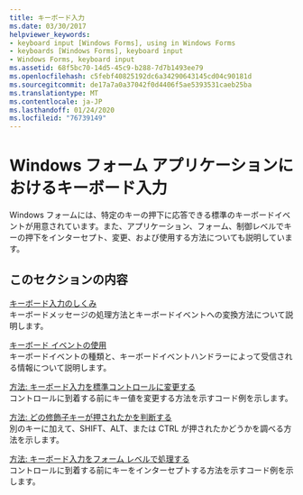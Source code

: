 ```yaml
---
title: キーボード入力
ms.date: 03/30/2017
helpviewer_keywords:
- keyboard input [Windows Forms], using in Windows Forms
- keyboards [Windows Forms], keyboard input
- Windows Forms, keyboard input
ms.assetid: 68f5bc70-14d5-45c9-b288-7d7b1493ee79
ms.openlocfilehash: c5febf40825192dc6a34290643145cd04c90181d
ms.sourcegitcommit: de17a7a0a37042f0d4406f5ae5393531caeb25ba
ms.translationtype: MT
ms.contentlocale: ja-JP
ms.lasthandoff: 01/24/2020
ms.locfileid: "76739149"
---
```

# <a name="keyboard-input-in-a-windows-forms-application"></a>Windows フォーム アプリケーションにおけるキーボード入力
Windows フォームには、特定のキーの押下に応答できる標準のキーボードイベントが用意されています。また、アプリケーション、フォーム、制御レベルでキーの押下をインターセプト、変更、および使用する方法についても説明しています。  
  
## <a name="in-this-section"></a>このセクションの内容  
 [キーボード入力のしくみ](how-keyboard-input-works.md)  
 キーボードメッセージの処理方法とキーボードイベントへの変換方法について説明します。  
  
 [キーボード イベントの使用](using-keyboard-events.md)  
 キーボードイベントの種類と、キーボードイベントハンドラーによって受信される情報について説明します。  
  
 [方法: キーボード入力を標準コントロールに変更する](how-to-modify-keyboard-input-to-a-standard-control.md)  
 コントロールに到着する前にキー値を変更する方法を示すコード例を示します。  
  
 [方法: どの修飾子キーが押されたかを判断する](how-to-determine-which-modifier-key-was-pressed.md)  
 別のキーに加えて、SHIFT、ALT、または CTRL が押されたかどうかを調べる方法を示します。  
  
 [方法: キーボード入力をフォーム レベルで処理する](how-to-handle-keyboard-input-at-the-form-level.md)  
 コントロールに到着する前にキーをインターセプトする方法を示すコード例を示します。
